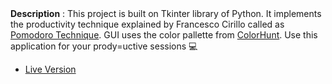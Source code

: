 ```text



```

**Description** : This project is built on Tkinter library of Python. It implements the productivity technique explained by Francesco Cirillo called as [Pomodoro Technique](https://en.wikipedia.org/wiki/Pomodoro_Technique). GUI uses the color pallette from [ColorHunt](https://colorhunt.co/). Use this application for your prody=uctive sessions :computer:

- [Live Version](https://replit.com/@MihirMore1/Pomodoro-GUI#main.py)
